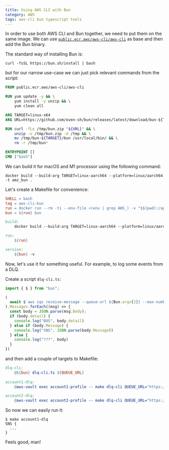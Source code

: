 ```yaml
---
title: Using AWS CLI with Bun
category: AWS
tags: aws-cli bun typescript tools
---
```


In order to use both AWS CLI and Bun together, we need to put them on the same image. We can use [`public.ecr.aws/aws-cli/aws-cli`](https://gallery.ecr.aws/aws-cli/aws-cli) as base and then add the Bun binary. 

The standard way of installing Bun is:

```shell
curl -fsSL https://bun.sh/install | bash
```

but for our narrow use-case we can just pick relevant commands from the script:

```dockerfile
FROM public.ecr.aws/aws-cli/aws-cli

RUN yum update -y && \
    yum install -y unzip && \
    yum clean all

ARG TARGET=linux-x64
ARG URL=https://github.com/oven-sh/bun/releases/latest/download/bun-${TARGET}.zip

RUN curl -fLo /tmp/bun.zip "${URL}" && \
    unzip -o /tmp/bun.zip -d /tmp && \
    mv /tmp/bun-${TARGET}/bun /usr/local/bin/ && \
    rm -r /tmp/bun*

ENTRYPOINT []
CMD ["bash"]
```

We can build it for macOS and M1 processor using the following command:

```shell
docker build --build-arg TARGET=linux-aarch64 --platform=linux/aarch64 -t amz_bun .
```

Let's create a Makefile for convenience:

```makefile
SHELL = bash
tag = aws-cli-bun
run = docker run --rm -ti --env-file <(env | grep AWS_) -v "$$(pwd):/app" -w /app ${tag}
bun = ${run} bun

build:
	docker build --build-arg TARGET=linux-aarch64 --platform=linux/aarch64 -t ${tag} .

run:
	${run}

version:
	${bun} -v
```

Now, let's use it for something useful. For example, to log some events from a DLQ. 

Create a script `dlq-cli.ts`:

```typescript
import { $ } from "bun";

(
  await $`aws sqs receive-message --queue-url ${Bun.argv[2]} --max-number-of-messages 10`.json()
).Messages.forEach((msg) => {
  const body = JSON.parse(msg.Body);
  if (body.detail) {
    console.log("BUS", body.detail)
  } else if (body.Message) {
    console.log("SNS", JSON.parse(body.Message))
  } else {
    console.log("???", body)
  }
})
```

and then add a couple of targets to Makefile:

```makefile
dlq-cli:
	@${bun} dlq-cli.ts ${QUEUE_URL}
	
account1-dlq:
	@aws-vault exec account1-profile -- make dlq-cli QUEUE_URL="https://..."

account2-dlq:
	@aws-vault exec account2-profile -- make dlq-cli QUEUE_URL="https://..."
```

So now we can easily run it:

```shell
$ make account1-dlq
SNS {
  ...
}
```

Feels good, man!
